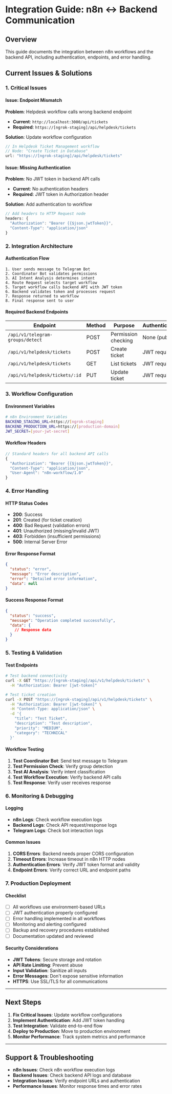 # Integration Guide: n8n ↔ Backend Communication

## Overview
This guide documents the integration between n8n workflows and the backend API, including authentication, endpoints, and error handling.

## Current Issues & Solutions

### 1. Critical Issues

#### Issue: Endpoint Mismatch
**Problem**: Helpdesk workflow calls wrong backend endpoint
- **Current**: `http://localhost:3000/api/tickets`
- **Required**: `https://[ngrok-staging]/api/helpdesk/tickets`

**Solution**: Update workflow configuration
```javascript
// In Helpdesk Ticket Management workflow
// Node: "Create Ticket in Database"
url: "https://[ngrok-staging]/api/helpdesk/tickets"
```

#### Issue: Missing Authentication
**Problem**: No JWT token in backend API calls
- **Current**: No authentication headers
- **Required**: JWT token in Authorization header

**Solution**: Add authentication to workflow
```javascript
// Add headers to HTTP Request node
headers: {
  "Authorization": "Bearer {{$json.jwtToken}}",
  "Content-Type": "application/json"
}
```

### 2. Integration Architecture

#### Authentication Flow
```
1. User sends message to Telegram Bot
2. Coordinator Bot validates permissions
3. AI Intent Analysis determines intent
4. Route Request selects target workflow
5. Target workflow calls backend API with JWT token
6. Backend validates token and processes request
7. Response returned to workflow
8. Final response sent to user
```

#### Required Backend Endpoints
| Endpoint | Method | Purpose | Authentication |
|-----------|--------|---------|----------------|
| `/api/v1/telegram-groups/detect` | POST | Permission checking | None (public) |
| `/api/v1/helpdesk/tickets` | POST | Create ticket | JWT required |
| `/api/v1/helpdesk/tickets` | GET | List tickets | JWT required |
| `/api/v1/helpdesk/tickets/:id` | PUT | Update ticket | JWT required |

### 3. Workflow Configuration

#### Environment Variables
```bash
# n8n Environment Variables
BACKEND_STAGING_URL=https://[ngrok-staging]
BACKEND_PRODUCTION_URL=https://[production-domain]
JWT_SECRET=[your-jwt-secret]
```

#### Workflow Headers
```javascript
// Standard headers for all backend API calls
{
  "Authorization": "Bearer {{$json.jwtToken}}",
  "Content-Type": "application/json",
  "User-Agent": "n8n-workflow/1.0"
}
```

### 4. Error Handling

#### HTTP Status Codes
- **200**: Success
- **201**: Created (for ticket creation)
- **400**: Bad Request (validation errors)
- **401**: Unauthorized (missing/invalid JWT)
- **403**: Forbidden (insufficient permissions)
- **500**: Internal Server Error

#### Error Response Format
```json
{
  "status": "error",
  "message": "Error description",
  "error": "Detailed error information",
  "data": null
}
```

#### Success Response Format
```json
{
  "status": "success",
  "message": "Operation completed successfully",
  "data": {
    // Response data
  }
}
```

### 5. Testing & Validation

#### Test Endpoints
```bash
# Test backend connectivity
curl -X GET "https://[ngrok-staging]/api/v1/helpdesk/tickets" \
  -H "Authorization: Bearer [jwt-token]"

# Test ticket creation
curl -X POST "https://[ngrok-staging]/api/v1/helpdesk/tickets" \
  -H "Authorization: Bearer [jwt-token]" \
  -H "Content-Type: application/json" \
  -d '{
    "title": "Test Ticket",
    "description": "Test description",
    "priority": "MEDIUM",
    "category": "TECHNICAL"
  }'
```

#### Workflow Testing
1. **Test Coordinator Bot**: Send test message to Telegram
2. **Test Permission Check**: Verify group detection
3. **Test AI Analysis**: Verify intent classification
4. **Test Workflow Execution**: Verify backend API calls
5. **Test Response**: Verify user receives response

### 6. Monitoring & Debugging

#### Logging
- **n8n Logs**: Check workflow execution logs
- **Backend Logs**: Check API request/response logs
- **Telegram Logs**: Check bot interaction logs

#### Common Issues
1. **CORS Errors**: Backend needs proper CORS configuration
2. **Timeout Errors**: Increase timeout in n8n HTTP nodes
3. **Authentication Errors**: Verify JWT token format and validity
4. **Endpoint Errors**: Verify correct URL and endpoint paths

### 7. Production Deployment

#### Checklist
- [ ] All workflows use environment-based URLs
- [ ] JWT authentication properly configured
- [ ] Error handling implemented in all workflows
- [ ] Monitoring and alerting configured
- [ ] Backup and recovery procedures established
- [ ] Documentation updated and reviewed

#### Security Considerations
- **JWT Tokens**: Secure storage and rotation
- **API Rate Limiting**: Prevent abuse
- **Input Validation**: Sanitize all inputs
- **Error Messages**: Don't expose sensitive information
- **HTTPS**: Use SSL/TLS for all communications

---

## Next Steps
1. **Fix Critical Issues**: Update workflow configurations
2. **Implement Authentication**: Add JWT token handling
3. **Test Integration**: Validate end-to-end flow
4. **Deploy to Production**: Move to production environment
5. **Monitor Performance**: Track system metrics and performance

---

## Support & Troubleshooting
- **n8n Issues**: Check n8n workflow execution logs
- **Backend Issues**: Check backend API logs and database
- **Integration Issues**: Verify endpoint URLs and authentication
- **Performance Issues**: Monitor response times and error rates
